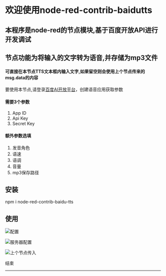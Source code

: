 
# 欢迎使用node-red-contrib-baidutts




## 本程序是node-red的节点模块,基于百度开放API进行开发调试

## 节点功能为将输入的文字转为语音,并存储为mp3文件
#### 可直接在本节点TTS文本框内输入文字,如果留空则会使用上个节点传来的msg.data的内容

要使用本节点,请登录[百度AI开放平台](https://ai.baidu.com/tech/speech)，创建语音应用获取参数
#### 需要3个参数
1. App ID
2. Api Key
3. Secret Key


#### 额外参数选填
1. 发音角色
2. 语速
3. 语调
4. 音量
5. mp3保存路径



## 安装
npm i node-red-contrib-baidu-tts

## 使用

![配置](https://ae01.alicdn.com/kf/Ud1dce69cda1f4de0a9436eae5f61a525u.jpg)

![服务器配置](https://ae01.alicdn.com/kf/U4811bedf8ec14f5eaffcde34765454e9R.jpg)

![上个节点传入](https://ae01.alicdn.com/kf/U134be02b57b54e2d8602ee175b94abbdQ.jpg)


结束
****
    

